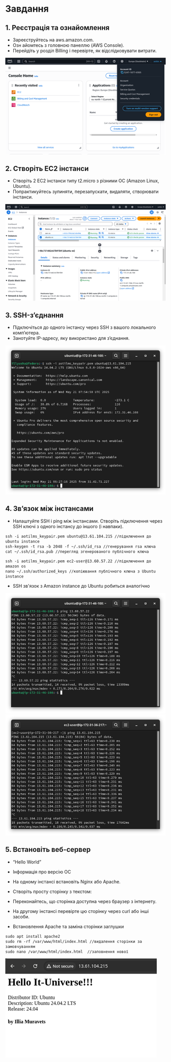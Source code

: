 # Завдання

## 1. Реєстрація та ознайомлення
* Зареєструйтесь на aws.amazon.com.
* Озн     айомтесь з головною панеллю (AWS Console).
* Перейдіть у розділ Billing і перевірте, як відслідковувати витрати.

![alt](img/1.png)


## 2. Створіть EC2 інстанси
* Створіть 2 EC2 інстанси типу t2.micro з різними ОС (Amazon Linux, Ubuntu).
* Попрактикуйтесь зупиняти, перезапускати, видаляти, створювати інстанси.

![alt](img/2.png)


## 3. SSH-з’єднання
* Підключіться до одного інстансу через SSH з вашого локального комп’ютера.
* Занотуйте IP-адресу, яку використано для з’єднання.

![alt](img/3.png)

## 4. Зв’язок між інстансами
* Налаштуйте SSH і ping між інстансами.
Створіть підключення через SSH ключі з одного інстансу до іншого (і навпаки).

<!-- ### Ubuntu instance -->
```
ssh -i aotilms_keypair.pem ubuntu@13.61.104.215 //підключення до ubuntu instance
ssh-keygen -t rsa -b 2048 -f ~/.ssh/id_rsa //генерування rsa ключа 
cat ~/.ssh/id_rsa.pub //перегляд згенерованого публічного ключа
```

```
ssh -i aotilms_keypair.pem ec2-user@13.60.57.22 //підключення до amazon os
nano ~/.ssh/authorized_keys //копіювання публічного ключа з Ubuntu instance
```
* SSH зв'язок з Amazon instance до Ubuntu робиться аналогічно

![alt](img/4.png)
![alt](img/4.1.png)


## 5. Встановіть веб-сервер
* “Hello World”
* Інформація про версію ОС
* На одному інстансі встановіть Nginx або Apache.
* Створіть просту сторінку з текстом:
* Переконайтесь, що сторінка доступна через браузер з інтернету.
* На другому інстансі перевірте цю сторінку через curl або інші засоби.

* Встановлення Apache та заміна сторінки заглушки
```
sudo apt install apache2 
sudo rm -rf /var/www/html/index.html //видалення сторінки за замовчуванням
sudo nano /var/www/html/index.html  //заповнення нової
```

![alt](img/5.png)
